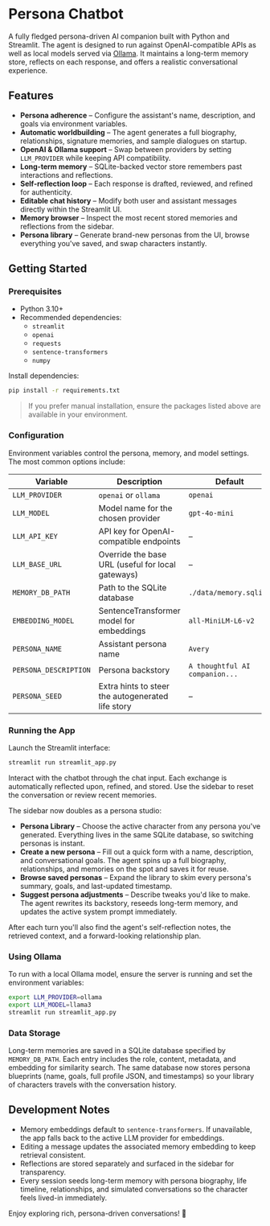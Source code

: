 # Persona Chatbot

A fully fledged persona-driven AI companion built with Python and Streamlit. The agent is designed to run against OpenAI-compatible APIs as well as local models served via [Ollama](https://ollama.com/). It maintains a long-term memory store, reflects on each response, and offers a realistic conversational experience.

## Features

- **Persona adherence** – Configure the assistant's name, description, and goals via environment variables.
- **Automatic worldbuilding** – The agent generates a full biography, relationships, signature memories, and sample dialogues on startup.
- **OpenAI & Ollama support** – Swap between providers by setting `LLM_PROVIDER` while keeping API compatibility.
- **Long-term memory** – SQLite-backed vector store remembers past interactions and reflections.
- **Self-reflection loop** – Each response is drafted, reviewed, and refined for authenticity.
- **Editable chat history** – Modify both user and assistant messages directly within the Streamlit UI.
- **Memory browser** – Inspect the most recent stored memories and reflections from the sidebar.
- **Persona library** – Generate brand-new personas from the UI, browse everything you've saved, and swap characters instantly.

## Getting Started

### Prerequisites

- Python 3.10+
- Recommended dependencies:
  - `streamlit`
  - `openai`
  - `requests`
  - `sentence-transformers`
  - `numpy`

Install dependencies:

```bash
pip install -r requirements.txt
```

> If you prefer manual installation, ensure the packages listed above are available in your environment.

### Configuration

Environment variables control the persona, memory, and model settings. The most common options include:

| Variable | Description | Default |
| --- | --- | --- |
| `LLM_PROVIDER` | `openai` or `ollama` | `openai` |
| `LLM_MODEL` | Model name for the chosen provider | `gpt-4o-mini` |
| `LLM_API_KEY` | API key for OpenAI-compatible endpoints | – |
| `LLM_BASE_URL` | Override the base URL (useful for local gateways) | – |
| `MEMORY_DB_PATH` | Path to the SQLite database | `./data/memory.sqlite` |
| `EMBEDDING_MODEL` | SentenceTransformer model for embeddings | `all-MiniLM-L6-v2` |
| `PERSONA_NAME` | Assistant persona name | `Avery` |
| `PERSONA_DESCRIPTION` | Persona backstory | `A thoughtful AI companion...` |
| `PERSONA_SEED` | Extra hints to steer the autogenerated life story | – |

### Running the App

Launch the Streamlit interface:

```bash
streamlit run streamlit_app.py
```

Interact with the chatbot through the chat input. Each exchange is automatically reflected upon, refined, and stored. Use the sidebar to reset the conversation or review recent memories.

The sidebar now doubles as a persona studio:

- **Persona Library** – Choose the active character from any persona you've generated. Everything lives in the same SQLite database, so switching personas is instant.
- **Create a new persona** – Fill out a quick form with a name, description, and conversational goals. The agent spins up a full biography, relationships, and memories on the spot and saves it for reuse.
- **Browse saved personas** – Expand the library to skim every persona's summary, goals, and last-updated timestamp.
- **Suggest persona adjustments** – Describe tweaks you'd like to make. The agent rewrites its backstory, reseeds long-term memory, and updates the active system prompt immediately.

After each turn you'll also find the agent's self-reflection notes, the retrieved context, and a forward-looking relationship plan.

### Using Ollama

To run with a local Ollama model, ensure the server is running and set the environment variables:

```bash
export LLM_PROVIDER=ollama
export LLM_MODEL=llama3
streamlit run streamlit_app.py
```

### Data Storage

Long-term memories are saved in a SQLite database specified by `MEMORY_DB_PATH`. Each entry includes the role, content, metadata, and embedding for similarity search. The same database now stores persona blueprints (name, goals, full profile JSON, and timestamps) so your library of characters travels with the conversation history.

## Development Notes

- Memory embeddings default to `sentence-transformers`. If unavailable, the app falls back to the active LLM provider for embeddings.
- Editing a message updates the associated memory embedding to keep retrieval consistent.
- Reflections are stored separately and surfaced in the sidebar for transparency.
- Every session seeds long-term memory with persona biography, life timeline, relationships, and simulated conversations so the character feels lived-in immediately.

Enjoy exploring rich, persona-driven conversations! 🧠

